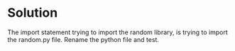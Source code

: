 # Solution

The import statement trying to import the random library, is trying to import the random.py file. Rename the python file and test.